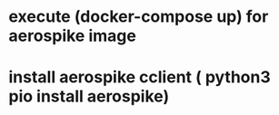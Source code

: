 # execute (docker-compose up) for aerospike image

# install aerospike cclient ( python3 pio install aerospike)


